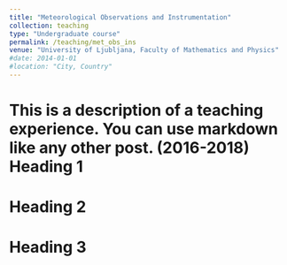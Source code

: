```yaml
---
title: "Meteorological Observations and Instrumentation"
collection: teaching
type: "Undergraduate course"
permalink: /teaching/met_obs_ins
venue: "University of Ljubljana, Faculty of Mathematics and Physics"
#date: 2014-01-01
#location: "City, Country"
---
```


This is a description of a teaching experience. You can use markdown like any other post.
(2016-2018)
Heading 1
======

Heading 2
======

Heading 3
======
